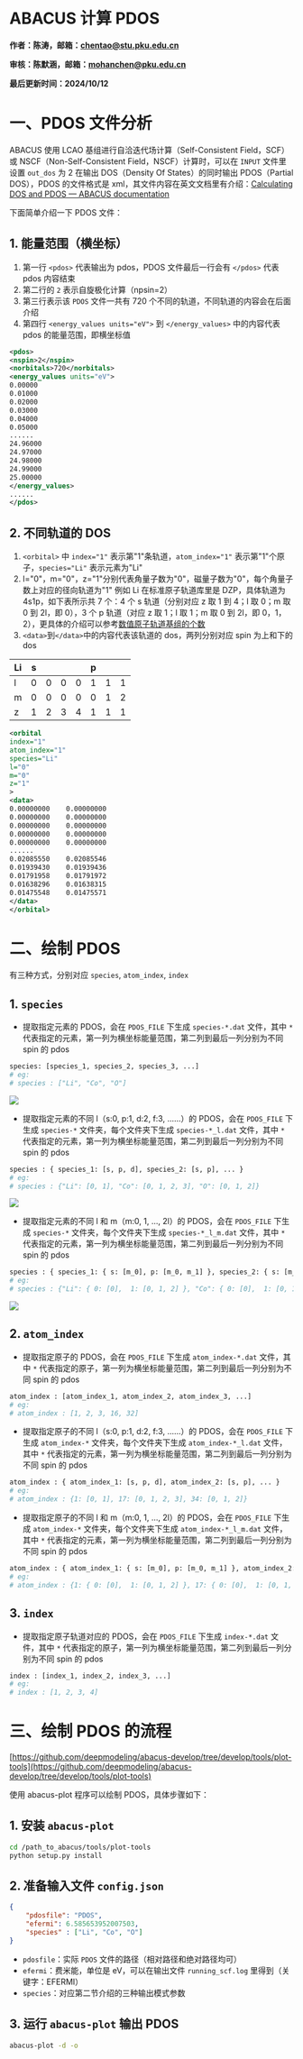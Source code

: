 # ABACUS 计算 PDOS

<strong>作者：陈涛，邮箱：chentao@stu.pku.edu.cn</strong>

<strong>审核：陈默涵，邮箱：mohanchen@pku.edu.cn</strong>

<strong>最后更新时间：2024/10/12</strong>

# 一、PDOS 文件分析

ABACUS 使用 LCAO 基组进行自洽迭代场计算（Self-Consistent Field，SCF）或 NSCF（Non-Self-Consistent Field，NSCF）计算时，可以在 `INPUT` 文件里设置 `out_dos` 为 2 在输出 DOS（Density Of States）的同时输出 PDOS（Partial DOS），PDOS 的文件格式是 xml，其文件内容在英文文档里有介绍：[Calculating DOS and PDOS — ABACUS documentation](https://abacus.deepmodeling.com/en/latest/advanced/elec_properties/dos.html#pdos)

下面简单介绍一下 PDOS 文件：

## 1. 能量范围（横坐标）

1. 第一行 `<pdos>` 代表输出为 pdos，PDOS 文件最后一行会有 `</pdos>` 代表 pdos 内容结束
2. 第二行的 `2` 表示自旋极化计算（npsin=2）
3. 第三行表示该 `PDOS` 文件一共有 720 个不同的轨道，不同轨道的内容会在后面介绍
4. 第四行 `<energy_values units="eV">` 到 `</energy_values>` 中的内容代表 pdos 的能量范围，即横坐标值

```xml
<pdos>
<nspin>2</nspin>
<norbitals>720</norbitals>
<energy_values units="eV">
0.00000
0.01000
0.02000
0.03000
0.04000
0.05000
......
24.96000
24.97000
24.98000
24.99000
25.00000
</energy_values>
......
</pdos>
```

## 2. 不同轨道的 DOS

1. `<orbital>` 中 `index="1"` 表示第"1"条轨道，`atom_index="1"` 表示第"1"个原子，`species="Li"` 表示元素为"Li"
2. l="0"，m="0"，z="1"分别代表角量子数为"0"，磁量子数为"0"，每个角量子数上对应的径向轨道为"1"
   例如 Li 在标准原子轨道库里是 DZP，具体轨道为 4s1p，如下表所示共 7 个：4 个 s 轨道（分别对应 z 取 1 到 4；l 取 0；m 取 0 到 2l，即 0），3 个 p 轨道（对应 z 取 1；l 取 1；m 取 0 到 2l，即 0，1，2），更具体的介绍可以参考[数值原子轨道基组的个数](https://abacus-user-guide.pages.dev/abacus-nac1.html#3-%E6%95%B0%E5%80%BC%E5%8E%9F%E5%AD%90%E8%BD%A8%E9%81%93%E5%9F%BA%E7%BB%84%E7%9A%84%E4%B8%AA%E6%95%B0)
3. `<data>`到`</data>`中的内容代表该轨道的 dos，两列分别对应 spin 为上和下的 dos

| Li | s |   |   |   | p |   |   |
| -- | - | - | - | - | - | - | - |
| l  | 0 | 0 | 0 | 0 | 1 | 1 | 1 |
| m  | 0 | 0 | 0 | 0 | 0 | 1 | 2 |
| z  | 1 | 2 | 3 | 4 | 1 | 1 | 1 |

```xml
<orbital
index="1"
atom_index="1"
species="Li"
l="0"
m="0"
z="1"
>
<data>
0.00000000    0.00000000
0.00000000    0.00000000
0.00000000    0.00000000
0.00000000    0.00000000
0.00000000    0.00000000
......
0.02085550    0.02085546
0.01939430    0.01939436
0.01791958    0.01791972
0.01638296    0.01638315
0.01475548    0.01475571
</data>
</orbital>
```

# 二、绘制 PDOS

有三种方式，分别对应 `species`, `atom_index`, `index`

## 1. `species`

- 提取指定元素的 PDOS，会在 `PDOS_FILE` 下生成 `species-*.dat` 文件，其中 `*` 代表指定的元素，第一列为横坐标能量范围，第二列到最后一列分别为不同 spin 的 pdos

```python
species: [species_1, species_2, species_3, ...]
# eg: 
# species : ["Li", "Co", "O"]
```

![](picture/fig_pdos1.png)

- 提取指定元素的不同 l（s:0, p:1, d:2, f:3, ......）的 PDOS，会在 `PDOS_FILE` 下生成 `species-*` 文件夹，每个文件夹下生成 `species-*_l.dat` 文件，其中 `*` 代表指定的元素，第一列为横坐标能量范围，第二列到最后一列分别为不同 spin 的 pdos

```python
species : { species_1: [s, p, d], species_2: [s, p], ... }
# eg: 
# species : {"Li": [0, 1], "Co": [0, 1, 2, 3], "O": [0, 1, 2]}
```

![](picture/fig_pdos2.png)

- 提取指定元素的不同 l 和 m（m:0, 1, ..., 2l）的 PDOS，会在 `PDOS_FILE` 下生成 `species-*` 文件夹，每个文件夹下生成 `species-*_l_m.dat` 文件，其中 `*` 代表指定的元素，第一列为横坐标能量范围，第二列到最后一列分别为不同 spin 的 pdos

```python
species : { species_1: { s: [m_0], p: [m_0, m_1] }, species_2: { s: [m_0], p: [m_0, m_1], ... }}
# eg: 
# species : {"Li": { 0: [0],  1: [0, 1, 2] }, "Co": { 0: [0],  1: [0, 1, 2], 2: [0, 1, 2, 3, 4], 3: [0, 1, 2, 3, 4, 5, 6] }, "O": { 0: [0],  1: [0, 1, 2], 2: [0, 1, 2, 3, 4] }}
```

![](picture/fig_pdos3.png)

## 2. `atom_index`

- 提取指定原子的 PDOS，会在 `PDOS_FILE` 下生成 `atom_index-*.dat` 文件，其中 `*` 代表指定的原子，第一列为横坐标能量范围，第二列到最后一列分别为不同 spin 的 pdos

```python
atom_index : [atom_index_1, atom_index_2, atom_index_3, ...]
# eg: 
# atom_index : [1, 2, 3, 16, 32]
```

- 提取指定原子的不同 l（s:0, p:1, d:2, f:3, ......）的 PDOS，会在 `PDOS_FILE` 下生成 `atom_index-*` 文件夹，每个文件夹下生成 `atom_index-*_l.dat` 文件，其中 `*` 代表指定的元素，第一列为横坐标能量范围，第二列到最后一列分别为不同 spin 的 pdos

```python
atom_index : { atom_index_1: [s, p, d], atom_index_2: [s, p], ... }
# eg: 
# atom_index : {1: [0, 1], 17: [0, 1, 2, 3], 34: [0, 1, 2]}
```

- 提取指定原子的不同 l 和 m（m:0, 1, ..., 2l）的 PDOS，会在 `PDOS_FILE` 下生成 `atom_index-*` 文件夹，每个文件夹下生成 `atom_index-*_l_m.dat` 文件，其中 `*` 代表指定的元素，第一列为横坐标能量范围，第二列到最后一列分别为不同 spin 的 pdos

```python
atom_index : { atom_index_1: { s: [m_0], p: [m_0, m_1] }, atom_index_2: { s: [m_0], p: [m_0, m_1], ... }}
# eg: 
# atom_index : {1: { 0: [0],  1: [0, 1, 2] }, 17: { 0: [0],  1: [0, 1, 2], 2: [0, 1, 2, 3, 4], 3: [0, 1, 2, 3, 4, 5, 6] }, 34: { 0: [0],  1: [0, 1, 2], 2: [0, 1, 2, 3, 4] }}
```

## 3.  `index`

- 提取指定原子轨道对应的 PDOS，会在 `PDOS_FILE` 下生成 `index-*.dat` 文件，其中 `*` 代表指定的原子，第一列为横坐标能量范围，第二列到最后一列分别为不同 spin 的 pdos

```python
index : [index_1, index_2, index_3, ...]
# eg:
# index : [1, 2, 3, 4]
```

# 三、绘制 PDOS 的流程

[https://github.com/deepmodeling/abacus-develop/tree/develop/tools/plot-tools](https://github.com/deepmodeling/abacus-develop/tree/develop/tools/plot-tools)

使用 abacus-plot 程序可以绘制 PDOS，具体步骤如下：

## 1. 安装 `abacus-plot`

```bash
cd /path_to_abacus/tools/plot-tools
python setup.py install
```

## 2. 准备输入文件 `config.json`

```json
{
    "pdosfile": "PDOS",
    "efermi": 6.585653952007503,
    "species" : ["Li", "Co", "O"]
}
```

- `pdosfile`：实际 `PDOS` 文件的路径（相对路径和绝对路径均可）
- `efermi`：费米能，单位是 eV，可以在输出文件 `running_scf.log` 里得到（关键字：EFERMI）
- `species`：对应第二节介绍的三种输出模式参数

## 3. 运行 `abacus-plot` 输出 PDOS

```bash
abacus-plot -d -o
```
